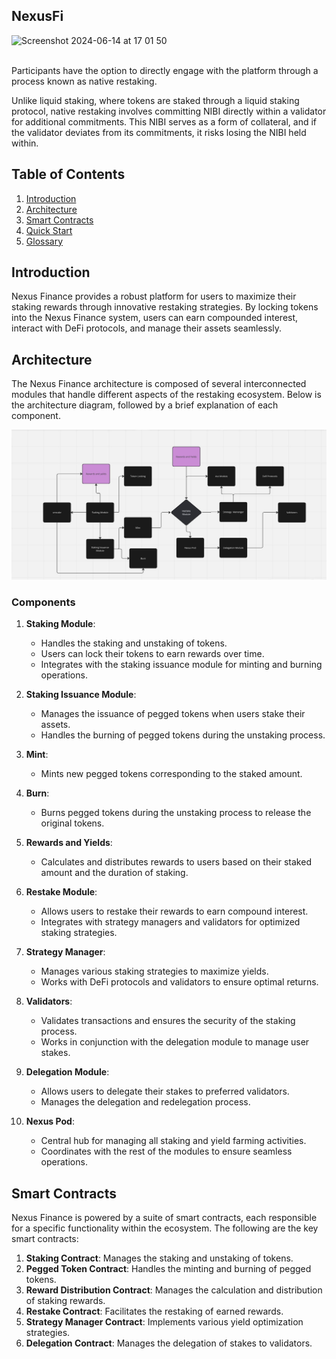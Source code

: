 ## NexusFi
<img width="1680" alt="Screenshot 2024-06-14 at 17 01 50" src="https://github.com/Nexus-Fi/.github/assets/165198082/2d2a76c2-0f1f-4116-9d6d-dce6ca3d3481">
<br> <br>

Participants have the option to directly engage with the platform through a process known as native restaking. 

Unlike liquid staking, where tokens are staked through a liquid staking protocol, native restaking involves committing NIBI directly within a validator for additional commitments. This NIBI serves as a form of collateral, and if the validator deviates from its commitments, it risks losing the NIBI held within.


## Table of Contents

1. [Introduction](#introduction)
2. [Architecture](#architecture)
3. [Smart Contracts](#smart-contracts)
4. [Quick Start](#quick-start)
5. [Glossary](#glossary)

## Introduction

Nexus Finance provides a robust platform for users to maximize their staking rewards through innovative restaking strategies. By locking tokens into the Nexus Finance system, users can earn compounded interest, interact with DeFi protocols, and manage their assets seamlessly.

## Architecture

The Nexus Finance architecture is composed of several interconnected modules that handle different aspects of the restaking ecosystem. Below is the architecture diagram, followed by a brief explanation of each component.

![Architecture Diagram](./architecture.jpeg)

### Components

1. **Staking Module**: 
   - Handles the staking and unstaking of tokens.
   - Users can lock their tokens to earn rewards over time.
   - Integrates with the staking issuance module for minting and burning operations.

2. **Staking Issuance Module**:
   - Manages the issuance of pegged tokens when users stake their assets.
   - Handles the burning of pegged tokens during the unstaking process.

3. **Mint**:
   - Mints new pegged tokens corresponding to the staked amount.

4. **Burn**:
   - Burns pegged tokens during the unstaking process to release the original tokens.

5. **Rewards and Yields**:
   - Calculates and distributes rewards to users based on their staked amount and the duration of staking.

6. **Restake Module**:
   - Allows users to restake their rewards to earn compound interest.
   - Integrates with strategy managers and validators for optimized staking strategies.

7. **Strategy Manager**:
   - Manages various staking strategies to maximize yields.
   - Works with DeFi protocols and validators to ensure optimal returns.

8. **Validators**:
   - Validates transactions and ensures the security of the staking process.
   - Works in conjunction with the delegation module to manage user stakes.

9. **Delegation Module**:
   - Allows users to delegate their stakes to preferred validators.
   - Manages the delegation and redelegation process.

10. **Nexus Pod**:
    - Central hub for managing all staking and yield farming activities.
    - Coordinates with the rest of the modules to ensure seamless operations.

## Smart Contracts

Nexus Finance is powered by a suite of smart contracts, each responsible for a specific functionality within the ecosystem. The following are the key smart contracts:

1. **Staking Contract**: Manages the staking and unstaking of tokens.
2. **Pegged Token Contract**: Handles the minting and burning of pegged tokens.
3. **Reward Distribution Contract**: Manages the calculation and distribution of staking rewards.
4. **Restake Contract**: Facilitates the restaking of earned rewards.
5. **Strategy Manager Contract**: Implements various yield optimization strategies.
6. **Delegation Contract**: Manages the delegation of stakes to validators.

